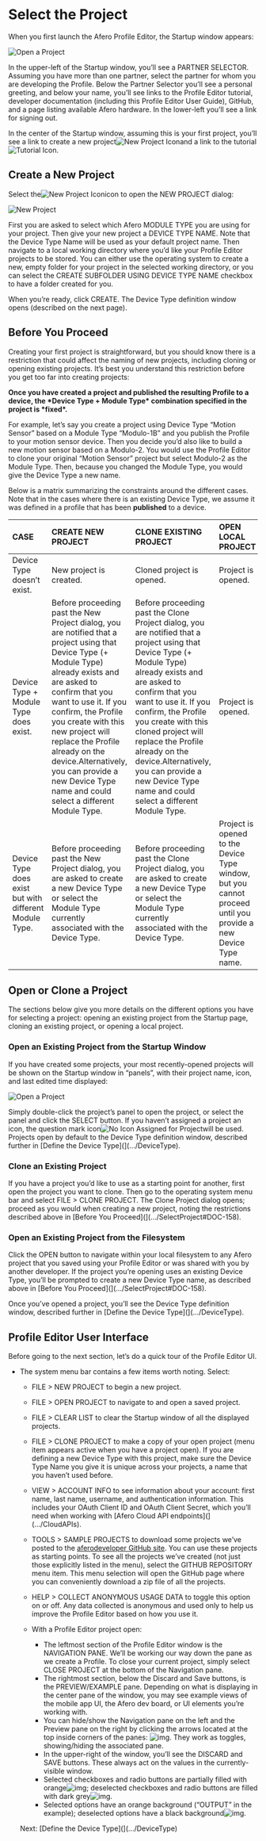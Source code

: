 # Select the Project

When you first launch the Afero Profile Editor, the Startup window appears:

![Open a Project](img/APE-StartScreen-Empty.png)

In the upper-left of the Startup window, you’ll see a PARTNER SELECTOR. Assuming you have more than one partner, select the partner for whom you are developing the Profile. Below the Partner Selector you’ll see a personal greeting, and below your name, you’ll see links to the Profile Editor tutorial, developer documentation (including this Profile Editor User Guide), GitHub, and a page listing available Afero hardware. In the lower-left you’ll see a link for signing out.

In the center of the Startup window, assuming this is your first project, you’ll see a link to create a new project![New Project Icon](img/NewIconLarge.png)and a link to the tutorial![Tutorial Icon](img/APE-TutorialIcon.png).

## Create a New Project

Select the![New Project Icon](img/NewIconLarge.png)icon to open the NEW PROJECT dialog:

![New Project](img/APE-NewDeviceProfile.png)

First you are asked to select which Afero MODULE TYPE you are using for your project. Then give your new project a DEVICE TYPE NAME. Note that the Device Type Name will be used as your default project name. Then navigate to a local working directory where you’d like your Profile Editor projects to be stored. You can either use the operating system to create a new, empty folder for your project in the selected working directory, or you can select the CREATE SUBFOLDER USING DEVICE TYPE NAME checkbox to have a folder created for you.

When you’re ready, click CREATE. The Device Type definition window opens (described on the next page).

## Before You Proceed

Creating your first project is straightforward, but you should know there is a restriction that could affect the naming of new projects, including cloning or opening existing projects. It’s best you understand this restriction before you get too far into creating projects:

**Once you have created a project and published the resulting Profile to a device, the \*Device Type + Module Type\* combination specified in the project is \*fixed\*.**

For example, let’s say you create a project using Device Type “Motion Sensor” based on a Module Type “Modulo-1B” and you publish the Profile to your motion sensor device. Then you decide you’d also like to build a new motion sensor based on a Modulo-2. You would use the Profile Editor to clone your original “Motion Sensor” project but select Modulo-2 as the Module Type. Then, because you changed the Module Type, you would give the Device Type a new name.

Below is a matrix summarizing the constraints around the different cases. Note that in the cases where there is an existing Device Type, we assume it was defined in a profile that has been **published** to a device.

| CASE                                                   | CREATE NEW PROJECT                                           | CLONE EXISTING PROJECT                                       | OPEN LOCAL PROJECT                                           |
| :----------------------------------------------------- | :----------------------------------------------------------- | :----------------------------------------------------------- | :----------------------------------------------------------- |
| Device Type doesn’t exist.                             | New project is created.                                      | Cloned project is opened.                                    | Project is opened.                                           |
| Device Type + Module Type does exist.                  | Before proceeding past the New Project dialog, you are notified that a project using that Device Type (+ Module Type) already exists and are asked to confirm that you want to use it. If you confirm, the Profile you create with this new project will replace the Profile already on the device.Alternatively, you can provide a new Device Type name and could select a different Module Type. | Before proceeding past the Clone Project dialog, you are notified that a project using that Device Type (+ Module Type) already exists and are asked to confirm that you want to use it. If you confirm, the Profile you create with this cloned project will replace the Profile already on the device.Alternatively, you can provide a new Device Type name and could select a different Module Type. | Project is opened.                                           |
| Device Type does exist but with different Module Type. | Before proceeding past the New Project dialog, you are asked to create a new Device Type or select the Module Type currently associated with the Device Type. | Before proceeding past the Clone Project dialog, you are asked to create a new Device Type or select the Module Type currently associated with the Device Type. | Project is opened to the Device Type window, but you cannot proceed until you provide a new Device Type name. |

## Open or Clone a Project

The sections below give you more details on the different options you have for selecting a project: opening an existing project from the Startup page, cloning an existing project, or opening a local project.

### Open an Existing Project from the Startup Window

If you have created some projects, your most recently-opened projects will be shown on the Startup window in “panels”, with their project name, icon, and last edited time displayed:

![Open a Project](img/APE-StartScreen.png)

Simply double-click the project’s panel to open the project, or select the panel and click the SELECT button. If you haven’t assigned a project an icon, the question mark icon![No Icon Assigned for Project](img/grey-question-mark.png)will be used. Projects open by default to the Device Type definition window, described further in [Define the Device Type](](.../DeviceType).

### Clone an Existing Project

If you have a project you’d like to use as a starting point for another, first open the project you want to clone. Then go to the operating system menu bar and select FILE > CLONE PROJECT. The Clone Project dialog opens; proceed as you would when creating a new project, noting the restrictions described above in [Before You Proceed](](.../SelectProject#DOC-158).

### Open an Existing Project from the Filesystem

Click the OPEN button to navigate within your local filesystem to any Afero project that you saved using your Profile Editor or was shared with you by another developer. If the project you’re opening uses an existing Device Type, you’ll be prompted to create a new Device Type name, as described above in [Before You Proceed](](.../SelectProject#DOC-158).

Once you’ve opened a project, you’ll see the Device Type definition window, described further in [Define the Device Type](](.../DeviceType).

## Profile Editor User Interface

Before going to the next section, let’s do a quick tour of the Profile Editor UI.

- The system menu bar contains a few items worth noting. Select:

  - FILE > NEW PROJECT to begin a new project.

  - FILE > OPEN PROJECT to navigate to and open a saved project.

  - FILE > CLEAR LIST to clear the Startup window of all the displayed projects.

  - FILE > CLONE PROJECT to make a copy of your open project (menu item appears active when you have a project open). If you are defining a new Device Type with this project, make sure the Device Type Name you give it is unique across your projects, a name that you haven’t used before.

  - VIEW > ACCOUNT INFO to see information about your account: first name, last name, username, and authentication information. This includes your OAuth Client ID and OAuth Client Secret, which you’ll need when working with [Afero Cloud API endpoints](](.../CloudAPIs).

  - TOOLS > SAMPLE PROJECTS to download some projects we’ve posted to the [aferodeveloper GitHub site](http://github.com/aferodeveloper/APE-Project-Profiles). You can use these projects as starting points. To see all the projects we’ve created (not just those explicitly listed in the menu), select the GITHUB REPOSITORY menu item. This menu selection will open the GitHub page where you can conveniently download a zip file of all the projects.

  - HELP > COLLECT ANONYMOUS USAGE DATA to toggle this option on or off. Any data collected is anonymous and used only to help us improve the Profile Editor based on how you use it.

  - With a Profile Editor project open:

    

    - The leftmost section of the Profile Editor window is the NAVIGATION PANE. We’ll be working our way down the pane as we create a Profile. To close your current project, simply select CLOSE PROJECT at the bottom of the Navigation pane.
    - The rightmost section, below the Discard and Save buttons, is the PREVIEW/EXAMPLE pane. Depending on what is displaying in the center pane of the window, you may see example views of the mobile app UI, the Afero dev board, or UI elements you’re working with.
    - You can hide/show the Navigation pane on the left and the Preview pane on the right by clicking the arrows located at the top inside corners of the panes: ![img](img/APE-Hide-Show-Arrows.png). They work as toggles, showing/hiding the associated pane.
    - In the upper-right of the window, you’ll see the DISCARD and SAVE buttons. These always act on the values in the currently-visible window.
    - Selected checkboxes and radio buttons are partially filled with orange![img](img/APE-CheckboxSel.png); deselected checkboxes and radio buttons are filled with dark grey![img](img/APE-CheckboxDesel.png).
    - Selected options have an orange background (“OUTPUT” in the example); deselected options have a black background![img](img/APE-Selection.png).

   Next: [Define the Device Type](](.../DeviceType)